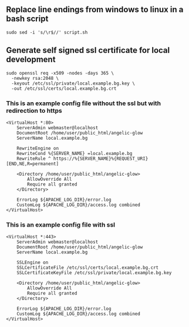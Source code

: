 ## Replace line endings from windows to linux in a bash script

```
sudo sed -i 's/\r$//' script.sh
```

## Generate self signed ssl certificate for local development

```
sudo openssl req -x509 -nodes -days 365 \
  -newkey rsa:2048 \
  -keyout /etc/ssl/private/local.example.bg.key \
  -out /etc/ssl/certs/local.example.bg.crt
```

### This is an example config file without the ssl but with redirection to https

```
<VirtualHost *:80>
    ServerAdmin webmaster@localhost
    DocumentRoot /home/user/public_html/angelic-glow
    ServerName local.example.bg

    RewriteEngine on
    RewriteCond %{SERVER_NAME} =local.example.bg
    RewriteRule ^ https://%{SERVER_NAME}%{REQUEST_URI} [END,NE,R=permanent]

    <Directory /home/user/public_html/angelic-glow>
        AllowOverride All
        Require all granted
    </Directory>

    ErrorLog ${APACHE_LOG_DIR}/error.log
    CustomLog ${APACHE_LOG_DIR}/access.log combined
</VirtualHost>
```

### This is an example config file with ssl

```
<VirtualHost *:443>
    ServerAdmin webmaster@localhost
    DocumentRoot /home/user/public_html/angelic-glow
    ServerName local.example.bg

    SSLEngine on
    SSLCertificateFile /etc/ssl/certs/local.example.bg.crt
    SSLCertificateKeyFile /etc/ssl/private/local.example.bg.key

    <Directory /home/user/public_html/angelic-glow>
        AllowOverride All
        Require all granted
    </Directory>

    ErrorLog ${APACHE_LOG_DIR}/error.log
    CustomLog ${APACHE_LOG_DIR}/access.log combined
</VirtualHost>
```
